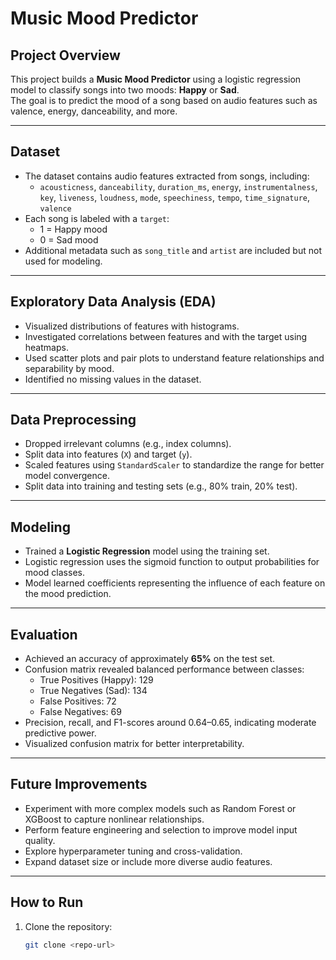 # Music Mood Predictor

## Project Overview
This project builds a **Music Mood Predictor** using a logistic regression model to classify songs into two moods: **Happy** or **Sad**.  
The goal is to predict the mood of a song based on audio features such as valence, energy, danceability, and more.

---

## Dataset
- The dataset contains audio features extracted from songs, including:
  - `acousticness`, `danceability`, `duration_ms`, `energy`, `instrumentalness`, `key`, `liveness`, `loudness`, `mode`, `speechiness`, `tempo`, `time_signature`, `valence`
- Each song is labeled with a `target`:
  - 1 = Happy mood
  - 0 = Sad mood
- Additional metadata such as `song_title` and `artist` are included but not used for modeling.

---

## Exploratory Data Analysis (EDA)
- Visualized distributions of features with histograms.
- Investigated correlations between features and with the target using heatmaps.
- Used scatter plots and pair plots to understand feature relationships and separability by mood.
- Identified no missing values in the dataset.

---

## Data Preprocessing
- Dropped irrelevant columns (e.g., index columns).
- Split data into features (`X`) and target (`y`).
- Scaled features using `StandardScaler` to standardize the range for better model convergence.
- Split data into training and testing sets (e.g., 80% train, 20% test).

---

## Modeling
- Trained a **Logistic Regression** model using the training set.
- Logistic regression uses the sigmoid function to output probabilities for mood classes.
- Model learned coefficients representing the influence of each feature on the mood prediction.

---

## Evaluation
- Achieved an accuracy of approximately **65%** on the test set.
- Confusion matrix revealed balanced performance between classes:
  - True Positives (Happy): 129
  - True Negatives (Sad): 134
  - False Positives: 72
  - False Negatives: 69
- Precision, recall, and F1-scores around 0.64–0.65, indicating moderate predictive power.
- Visualized confusion matrix for better interpretability.

---

## Future Improvements
- Experiment with more complex models such as Random Forest or XGBoost to capture nonlinear relationships.
- Perform feature engineering and selection to improve model input quality.
- Explore hyperparameter tuning and cross-validation.
- Expand dataset size or include more diverse audio features.

---

## How to Run
1. Clone the repository:
   ```bash
   git clone <repo-url>
